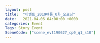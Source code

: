 ```yaml
---
layout: post
title:  "이벤트_2019여름_0화_오프닝"
date:   2021-04-06 04:00:00 +0000
categories: Event
Tags: Story Event
SceneCode: ["scene_evt190627_cp0_q1_s10"]
---
```

